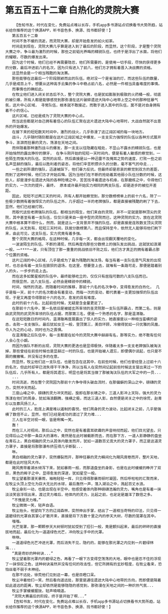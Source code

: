 # 第五百五十二章 白热化的灵院大赛
        【告知书友，时代在变化，免费站点难以长存，手机app多书源站点切换看书大势所趋，站长给你推荐的这个换源APP，听书音色多、换源、找书都好使！】
       第五百五十二章
       时间不急不缓的流逝，而灵院大赛，却是开始愈发的如火如荼。
       时间走到现在，灵院大赛几乎算是进入到了最后的阶段，而显然，这个阶段，才是整个灵院大赛之中，争斗最为激烈的时候，那些之前韬光养晦的精锐队伍，也终于是浮出了水面，将他们的耀眼，尽数的爆发出来。
       因为这个时候，他们已经不再需要隐忍，他们所需要的，是使用一切手段，尽快的获得更多的分数，最后冲进前八的名次，因为只有进入了前八，他们方才拥有着晋入决战赛的资格。
       这显然会是一个相当残酷的淘汰赛。
       那些能够在这最后一个阶段脱颖而出的队伍，绝对没一个是省油的灯，而这些队伍的数量，几乎是成百上千，想要从这种高手云集的争斗中稳占前八名，必然是一件相当具备难度的事情。
       而事情也的确如此。
       在牧尘他们进入闭关状态后不久，整个灵院大赛，也是犹如膨胀到极致的火药桶一般，彻底的被引爆，所有人都是能够感觉到那弥漫在这片破碎遗迹大陆中心地带上空之中的那种狂暴气氛，这片中心区域， 寻常队伍，根本就不敢接近，而敢于进入其中的队伍，莫不是对自身拥有着不小的信心。
       这片区域，已经是成为了灵院大赛的中心点。
       而当这些都是对自己拥有着信心的队伍汇聚在这片遗迹大陆中心地带时，大战自然就不出意外的开始爆发。
       在接下来的短短数天时间中，激烈的战火，几乎弥漫了这辽阔区域的每一块地方。
       战斗，几乎随时随刻都是在这片辽阔区域之中爆发，一支支实力强悍的队伍以各种方式展开争斗，澎湃而狂暴的灵力，荡漾在天地之间。
       而伴随着那种激烈战斗的爆发，那一支支以往隐藏在暗处，不显山不露水的精锐队伍，也是开始悄然的露出狰狞的獠牙， 在争斗刚开始的短短一天时间内，便是有着人敏感的察觉到，一些陌生而强大的队伍，突然的出现，然后直接是以一种迅雷不及掩耳之势的速度，打败一些之前名声显赫的强队，最后以胜利者的姿态，将他们辛苦积攒许久的分数，毫不客气的夺走...
       一些之前所谓的强队，迅速被踩下，他们奋力反抗，但最终却是悲哀的察觉到双方的差距，而到了这种时候，他们方才开始后悔，因为当他们在不断的抢劫着其他弱小队伍分数的时候，这些人，却是漫步在遗迹大陆的各种险境之中，苦苦找寻着遗迹与机缘，在那磨练之中，令得他们的实力，一次次的提升，最终， 原本或许最开始实力相同的两支队伍，却是逐步的被拉开差距。
       因此，短短不过两三天的时间，所有人都开始察觉到，那分数榜榜单上的前十六名，除了一些极少数拥有着强悍实力的队伍之外，几乎超过一半的老牌强队，都是直接被残酷的刷了下去，显然，他们已经被打败。
       而取代这些老牌强队的队伍，都相当的陌生，他们来自的灵院，并不一定就是那种顶尖的灵院，其中甚至有着一支队伍，仅仅只是来自一座中型的灵院而已，这种灵院的实力，放在这灵院大赛中根本算不得什么，然而，就是这么一支背景并不强的队伍，却是直接是连败数支顶尖灵院的队伍，从无到有，短短三天时间，跃居分数榜第八，而且保持至今，依然无人能够将他们刷下来，由此可见，这支队伍，实力究竟有着多强。
       整个灵院大赛的格局，在这种时候，几乎每一天，都会出现翻天覆地的变化。
       一波波陌生的队伍，不断的涌现，然后再度向那些分数榜上的强队发出挑战，这就犹如浪潮一般，一****一波，只有顶住了那一重重的挑战依旧不败之后，他们方才真正的拥有着霸占那个位置的资格。
       这片辽阔的中心区域，几乎是成为了最为残酷的淘汰场，每当有着一支队伍意气风发的出现时，也总会有着一支队伍狼狈的退场，在这里，想要登上去，就唯有一条路可走，那便是踏着别人的头，一步步的走上去。
       而在这多如繁星般的队伍中，最终能够屹立的，仅仅只有屈指可数的八支队伍而已。
       而很显然，这八支队伍，必然会是精锐中的精锐。
       时间，悄然的流逝，而随着时间的推移，那前十六名的名次争夺，变得愈发的白热化， 几乎是每一天，前十六的名次都会有着变动，而每一次的变动，都代表着一支更加强悍的队伍出现，于是又再度令得那前十六的名次，愈发的具有难度。
       此时的前十六名，比起前些时候，无疑是含金量更足了。
       在那前十六名中，第一名依旧是被姬玄所率领的圣灵院那一支队伍所霸占，而第二名，则是由武灵院的武灵所率领的队伍占据，而那第三名，便是一个熟悉的名字，那是温清璇。
       在这短短数日的时间内，温清璇再度展露出了惊人的实力，她直接是以一种相当蛮横的姿态，击败一支支强队，最后犹如女王一般，登顶第三，美目环顾，冷傲得犹如一只优雅的凤凰，令人为之的心动，同时也为之畏惧。
       在温清璇之后队伍中，每一支都是在如今的灵院大赛中赫赫有名，那等实力，绝不敢有任何人会心生小觑。
       而因为强队不断的出现，灵院大赛的更迭也是显得极快，伴随着太多一支支老牌强队被淘汰掉，那些曾经在前些时候也是显赫过一时的队伍，也是开始被人遗忘，即便偶尔说起，也只是不屑的撇撇嘴，并没有过多的在意。
       而显然，牧尘他们这一支队伍，也是包含在这其中，在前些时候，他们也曾经登上过前十六的名次，但此时却早已消失得干干净净，所以当有人在突然间记起前些时候这支冒出来过一下的队伍后，几乎所有人，都是将其遗忘，明显也是将其当做了那被淘汰队伍的大军之中的一员...
       ...
       时间流逝，而在整个灵院因为那前十六争夺得头破血流时，在那偏僻的深山之中，磅礴的灵力，突然冲天而起。
       三座山峰之中，磅礴的灵力冲天而起，旋即在那长啸之中，三道人影冲上天际，强大的灵力荡漾在他们的周身，犹如海浪翻腾，强横之极，而这三道人影，自然便是闭关之中的徐荒，赵青衫以及慕风扬三人。
       此时的三人，脸庞上满是难以遏制的喜悦，他们周身的灵力波动，比起闭关之前，几乎是强横了数倍不止，显然，他们已经是成功的渡过了灵力难...
       三人在半空对视一眼，皆是咧嘴一笑。
       轰！
       而在三人对视间，那后山之中，突然也是有着震耳欲聋的声音响彻而起，他们目光望去，只见得后山之中那一条巨大的瀑布，竟然是在此时被截断而去，而在那下方，一道人影静静的盘坐在青石上，黑白相融的灵力从其体内散发而开，犹如一道数百丈庞大的灵力罩子，而正是这道灵力罩子，直接是将那那瀑布挤压得几乎断裂...
       咻。
       黑白相融的灵力罩子，突然爆裂而开，那种狂暴的灵力瞬间化为飓风席卷而开，整片天地，都是在此时狂风大作。
       飓风携带着湖水倾泻下来，犹如暴雨一般，而那道盘坐的身影，也是在此时缓缓的睁开了双目，黑色的眸子之中，显得愈发的深邃，犹如星空一般。
       牧尘望着那漫天暴雨，袖袍轻轻一挥，只见得得那暴雨顿时凝固，然后呼啦啦的汇聚而来，在牧尘头顶上空化为巨大无比的水球，最后轰然一声，落入湖泊之中，溅起百丈水浪。
       牧尘身形一动，也是出现在半空中，他感受着体内那种磅礴浩瀚的灵力，嘴角也是有着一抹淡淡笑容浮现出来，渡过灵力难后，他体内的灵力，比起之前，也足足是雄浑了数倍之多。
       “不愧是灵力难。”
       牧尘微微一笑，轻声自语。
       牧尘抬头，他望向下方的辽阔森林，突然伸出手掌，结出了一道相当奇特的印法，只见得一道碧绿的光罩自其掌心扩散开来，直接是将下方数十里之内的参天大树，尽数的笼罩在其中。
       嗤嗤。
       光芒笼罩，那一颗颗参天大树顿时犹如受到了招引一般，竟是颤抖起来，最后的砰砰的直接拔地而起，最后化为一道道绿色光芒，冲向牧尘手中的光罩。
       咻咻。
       一道道绿色光芒冲进光罩，而后消失不见，隐约的，能够在那光罩之内见到一片碧绿林海...
       “真是奇妙的种树诀...”
       牧尘望着那光罩内的碧绿之色，再看了一眼下方变得空荡荡的大地，眼中也是忍不住的浮现了一抹惊叹之色，这种树诀虽然并没有任何的攻击性，但它所拥有的玄妙程度，在牧尘看来，恐怕丝毫不弱于木神经。
       在那不远处，徐荒他们见到这一幕，也是目瞪口呆。
       牧尘冲着他们一笑，然后看向遥远处，那里是通往遗迹大陆中心地带的方向，而即便是隔着如此遥远的距离，牧尘却依然是能够隐隐的感觉到，那弥漫在天地之间的一种炽热气氛...
       牧尘手掌缓缓握拢，轻声喃喃道。
       “灵院大赛最后的阶段，终于是开始了啊...”
       【告知书友，时代在变化，免费站点难以长存，手机app多书源站点切换看书大势所趋，站长给你推荐的这个换源APP，听书音色多、换源、找书都好使！】